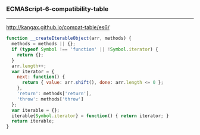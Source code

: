 ### ECMAScript-6-compatibility-table
---
http://kangax.github.io/compat-table/es6/

```js
function __createIterableObject(arr, methods) {
  methods = methods || {};
  if (typeof Symbol !== 'function' || !Symbol.iterator) {
    return {};
  }
  arr.length++;
  var iterator = {
    next: function() {
      return { value: arr.shift(), done: arr.length <= 0 };
    },
    'return': methods['return'],
    'throw': methods['throw']
  };
  var iterable = {};
  iterable{Symbol.iterator} = function() { return iterator; }
  return iterable;
}
```

```
```

```
```

